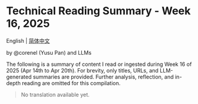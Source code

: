 # Technical Reading Summary - Week 16, 2025

English | [简体中文](README.zh-CN.md)

by @corenel (Yusu Pan) and LLMs

The following is a summary of content I read or ingested during Week 16 of 2025 (Apr 14th to Apr 20th). For brevity, only titles, URLs, and LLM-generated summaries are provided. Further analysis, reflection, and in-depth reading are omitted for this compilation.

> No translation available yet.
